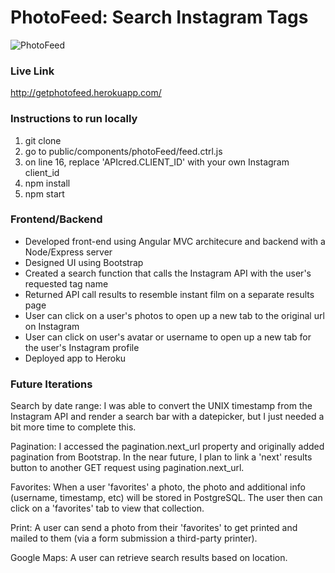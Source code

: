 # PhotoFeed: Search Instagram Tags

![PhotoFeed](http://i.imgur.com/R9UH8zn.gif?1)

### Live Link 

http://getphotofeed.herokuapp.com/

### Instructions to run locally

1. git clone
2. go to public/components/photoFeed/feed.ctrl.js
3. on line 16, replace 'APIcred.CLIENT_ID' with your own Instagram client_id
4. npm install
5. npm start

### Frontend/Backend

- Developed front-end using Angular MVC architecure and backend with a Node/Express server
- Designed UI using Bootstrap
- Created a search function that calls the Instagram API with the user's requested tag name
- Returned API call results to resemble instant film on a separate results page
- User can click on a user's photos to open up a new tab to the original url on Instagram
- User can click on user's avatar or username to open up a new tab for the user's Instagram profile
- Deployed app to Heroku

### Future Iterations

Search by date range: I was able to convert the UNIX timestamp from the Instagram API and render a search bar with a datepicker, but I just needed a bit more time to complete this.

Pagination: I accessed the pagination.next_url property and originally added pagination from Bootstrap. In the near future, I plan to link a 'next' results button to another GET request using pagination.next_url.

Favorites: When a user 'favorites' a photo, the photo and additional info (username, timestamp, etc) will be stored in PostgreSQL. The user then can click on a 'favorites' tab to view that collection. 

Print: A user can send a photo from their 'favorites' to get printed and mailed to them (via a form submission a third-party printer).

Google Maps: A user can retrieve search results based on location. 